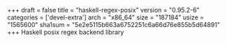 +++
draft = false
title = "haskell-regex-posix"
version = "0.95.2-6"
categories = ['devel-extra']
arch = "x86_64"
size = "187184"
usize = "1565600"
sha1sum = "5e2e5115b663a6752251c6a66d76e855b5d64891"
+++
Haskell posix regex backend library